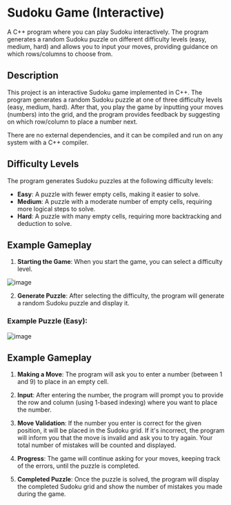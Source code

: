 # Sudoku Game (Interactive)

A C++ program where you can play Sudoku interactively. The program generates a random Sudoku puzzle on different difficulty levels (easy, medium, hard) and allows you to input your moves, providing guidance on which rows/columns to choose from.

## Description

This project is an interactive Sudoku game implemented in C++. The program generates a random Sudoku puzzle at one of three difficulty levels (easy, medium, hard). After that, you play the game by inputting your moves (numbers) into the grid, and the program provides feedback by suggesting on which row/column to place a number next.

There are no external dependencies, and it can be compiled and run on any system with a C++ compiler.

## Difficulty Levels

The program generates Sudoku puzzles at the following difficulty levels:

- **Easy**: A puzzle with fewer empty cells, making it easier to solve.
- **Medium**: A puzzle with a moderate number of empty cells, requiring more logical steps to solve.
- **Hard**: A puzzle with many empty cells, requiring more backtracking and deduction to solve.

## Example Gameplay

1. **Starting the Game**: When you start the game, you can select a difficulty level.
   
![image](https://github.com/user-attachments/assets/689ea3f4-a3db-41be-a3dd-e052fc1110db)

2. **Generate Puzzle**: After selecting the difficulty, the program will generate a random Sudoku puzzle and display it.

### Example Puzzle (Easy):

![image](https://github.com/user-attachments/assets/26ca73a1-6238-4527-8083-47e6234f2d13)

## Example Gameplay

1. **Making a Move**: The program will ask you to enter a number (between 1 and 9) to place in an empty cell.

2. **Input**: After entering the number, the program will prompt you to provide the row and column (using 1-based indexing) where you want to place the number.

3. **Move Validation**: If the number you enter is correct for the given position, it will be placed in the Sudoku grid. If it's incorrect, the program will inform you that the move is invalid and ask you to try again. Your total number of mistakes will be counted and displayed.

4. **Progress**: The game will continue asking for your moves, keeping track of the errors, until the puzzle is completed.

5. **Completed Puzzle**: Once the puzzle is solved, the program will display the completed Sudoku grid and show the number of mistakes you made during the game.
